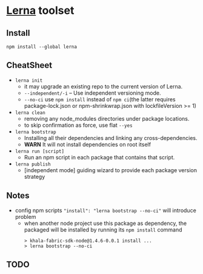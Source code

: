 # [Lerna](https://lerna.js.org/) toolset

## Install
`npm install --global lerna`

## CheatSheet
- `lerna init`
    - it may upgrade an existing repo to the current version of Lerna.
    - `--independent/-i` – Use independent versioning mode.
    - `--no-ci` use `npm install` instead of `npm ci`(the latter requires package-lock.json or npm-shrinkwrap.json with lockfileVersion >= 1)
- `lerna clean`  
    - removing any node_modules directories under package locations.
    - to skip confirmation as force, use flat `--yes`
-  `lerna bootstrap`
    - Installing all their dependencies and linking any cross-dependencies.
    - **WARN** It will not install dependencies on root itself
- `lerna run [script]`
    - Run an npm script in each package that contains that script.
- `lerna publish`
    - [independent mode] guiding wizard to provide each package version strategy 

## Notes
- config npm scripts `"install": "lerna bootstrap --no-ci"` will introduce problem
    - when another node project use this package as dependency, the packaged will be installed by running its `npm install` command 
      ```
      > khala-fabric-sdk-node@1.4.6-0.0.1 install ...
      > lerna bootstrap --no-ci
      ``` 
      

## TODO


